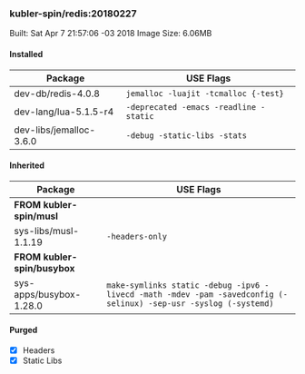 ### kubler-spin/redis:20180227

Built: Sat Apr  7 21:57:06 -03 2018
Image Size: 6.06MB

#### Installed
Package | USE Flags
--------|----------
dev-db/redis-4.0.8 | `jemalloc -luajit -tcmalloc {-test}`
dev-lang/lua-5.1.5-r4 | `-deprecated -emacs -readline -static`
dev-libs/jemalloc-3.6.0 | `-debug -static-libs -stats`
#### Inherited
Package | USE Flags
--------|----------
**FROM kubler-spin/musl** |
sys-libs/musl-1.1.19 | `-headers-only`
**FROM kubler-spin/busybox** |
sys-apps/busybox-1.28.0 | `make-symlinks static -debug -ipv6 -livecd -math -mdev -pam -savedconfig (-selinux) -sep-usr -syslog (-systemd)`
#### Purged
- [x] Headers
- [x] Static Libs
